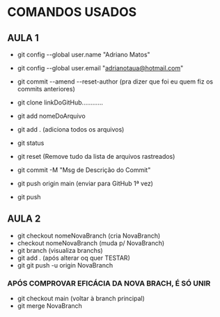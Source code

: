 # COMANDOS USADOS

## AULA 1
- git config --global user.name "Adriano Matos"
- git config --global user.email "adrianotaua@hotmail.com"

- git commit --amend --reset-author
(pra dizer que foi eu quem fiz os commits anteriores)

- git clone linkDoGitHub............
- git add nomeDoArquivo
- git add . (adiciona todos os arquivos)
- git status
- git reset (Remove tudo da lista de arquivos rastreados)
- git commit -M "Msg de Descrição do Commit"
- git push origin main (enviar para GitHub 1ª vez)
- git push 

## AULA 2
- git checkout nomeNovaBranch (cria NovaBranch)
- checkout nomeNovaBranch (muda p/ NovaBranch)
- git branch (visualiza branchs)
- git add . (após alterar oq quer TESTAR)
- git git push -u origin NovaBranch

### APÓS COMPROVAR EFICÁCIA DA NOVA BRACH, É SÓ UNIR
- git checkout main (voltar à branch principal)
- git merge NovaBranch